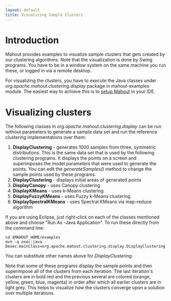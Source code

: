 ```yaml
---
layout: default
title: Visualizing Sample Clusters
---
```


<a name="VisualizingSampleClusters-Introduction"></a>
# Introduction

Mahout provides examples to visualize sample clusters that gets created by
our clustering algorithms. Note that the visualization is done by Swing programs. You have to be in a window system on the same
machine you run these, or logged in via a remote desktop.

For visualizing the clusters, you have to execute the Java
classes under *org.apache.mahout.clustering.display* package in
mahout-examples module. The easiest way to achieve this is to [setup Mahout](users/basics/quickstart.html) in your IDE.

<a name="VisualizingSampleClusters-Visualizingclusters"></a>
# Visualizing clusters

The following classes in *org.apache.mahout.clustering.display* can be run
without parameters to generate a sample data set and run the reference
clustering implementations over them:

1. **DisplayClustering** - generates 1000 samples from three, symmetric
distributions. This is the same data set that is used by the following
clustering programs. It displays the points on a screen and superimposes
the model parameters that were used to generate the points. You can edit
the *generateSamples()* method to change the sample points used by these
programs.
1. **DisplayClustering** - displays initial areas of generated points
1. **DisplayCanopy** - uses Canopy clustering
1. **DisplayKMeans** - uses k-Means clustering
1. **DisplayFuzzyKMeans** - uses Fuzzy k-Means clustering
1. **DisplaySpectralKMeans** - uses Spectral KMeans via map-reduce algorithm

If you are using Eclipse, just right-click on each of the classes mentioned above and choose "Run As -Java Application". To run these directly from the command line:

    cd $MAHOUT_HOME/examples
    mvn -q exec:java -Dexec.mainClass=org.apache.mahout.clustering.display.DisplayClustering

You can substitute other names above for *DisplayClustering*. 


Note that some of these programs display the sample points and then superimpose all of the clusters from each iteration. The last iteration's clusters are in
bold red and the previous several are colored (orange, yellow, green, blue,
magenta) in order after which all earlier clusters are in light grey. This
helps to visualize how the clusters converge upon a solution over multiple
iterations.
